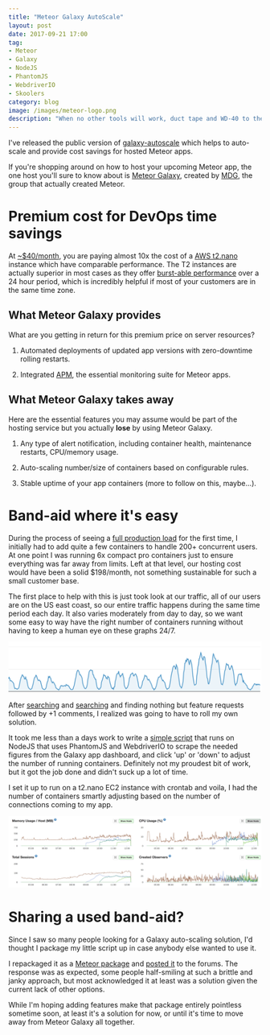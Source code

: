 ```yaml
---
title: "Meteor Galaxy AutoScale"
layout: post
date: 2017-09-21 17:00
tag:
- Meteor
- Galaxy
- NodeJS
- PhantomJS
- WebdriverIO
- Skoolers
category: blog
image: /images/meteor-logo.png
description: "When no other tools will work, duct tape and WD-40 to the rescue."
---
```


I've released the public version of [galaxy-autoscale](https://atmospherejs.com/avariodev/galaxy-autoscale) which helps to auto-scale and provide cost savings for hosted Meteor apps.

If you're shopping around on how to host your upcoming Meteor app, the one host you'll sure to know about is [Meteor Galaxy](https://www.meteor.com/hosting), created by [MDG](https://www.meteor.io/), the group that actually created Meteor.

# Premium cost for DevOps time savings

At [~$40/month](https://www.meteor.com/pricing), you are paying almost 10x the cost of a [AWS t2.nano](https://aws.amazon.com/ec2/instance-types/t2/) instance which have comparable performance. The T2 instances are actually superior in most cases as they offer [burst-able performance](http://docs.aws.amazon.com/AWSEC2/latest/UserGuide/t2-instances.html) over a 24 hour period, which is incredibly helpful if most of your customers are in the same time zone.

## What Meteor Galaxy provides

What are you getting in return for this premium price on server resources?

1. Automated deployments of updated app versions with zero-downtime rolling restarts.

2. Integrated [APM](https://blog.meteor.com/introducing-galaxy-professional-built-in-apm-5e063839a4aa), the essential monitoring suite for Meteor apps.

##  What Meteor Galaxy takes away

Here are the essential features you may assume would be part of the hosting service but you actually **lose** by using Meteor Galaxy.

1. Any type of alert notification, including container health, maintenance restarts, CPU/memory usage.

2. Auto-scaling number/size of containers based on configurable rules.

3. Stable uptime of your app containers (more to follow on this, maybe...).

# Band-aid where it's easy

During the process of seeing a [full production load](/blog/scaling-with-meteor) for the first time, I initially had to add quite a few containers to handle 200+ concurrent users. At one point I was running 6x compact pro containers just to ensure everything was far away from limits. Left at that level, our hosting cost would have been a solid $198/month, not something sustainable for such a small customer base.

The first place to help with this is just took look at our traffic, all of our users are on the US east coast, so our entire traffic happens during the same time period each day. It also varies moderately from day to day, so we want some easy to way have the right number of containers running without having to keep a human eye on these graphs 24/7.

![hourly users graph](/images/hourly-users-graph.png "Hourly Users Graph")

After [searching](https://forums.meteor.com/t/galaxy-auto-scaling/22221) and [searching](https://forums.meteor.com/t/auto-scaling-on-galaxy/33676) and finding nothing but feature requests followed by +1 comments, I realized was going to have to roll my own solution.

It took me less than a days work to write a [simple script](https://github.com/jehartzog/galaxy-phantomjs-autoscale) that runs on NodeJS that uses PhantomJS and WebdriverIO to scrape the needed figures from the Galaxy app dashboard, and click 'up' or 'down' to adjust the number of running containers. Definitely not my proudest bit of work, but it got the job done and didn't suck up a lot of time.

I set it up to run on a t2.nano EC2 instance with crontab and voila, I had the number of containers smartly adjusting based on the number of connections coming to my app.

![autoscale graph](/images/autoscale-graph.png "AutoScale Graph")

# Sharing a used band-aid?

Since I saw so many people looking for a Galaxy auto-scaling solution, I'd thought I package my little script up in case anybody else wanted to use it.

I repackaged it as a [Meteor package](https://atmospherejs.com/avariodev/galaxy-autoscale) and [posted it](https://forums.meteor.com/t/meteor-galaxy-auto-scaling-package/39400) to the forums. The response was as expected, some people half-smiling at such a brittle and janky approach, but most acknowledged it at least was a solution given the current lack of other options.

While I'm hoping adding features make that package entirely pointless sometime soon, at least it's a solution for now, or until it's time to move away from Meteor Galaxy all together.
